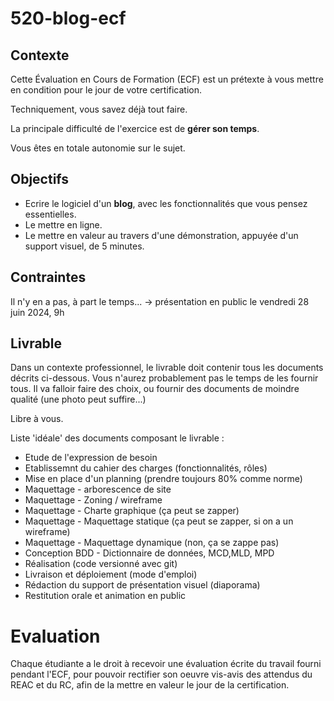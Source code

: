 # 520-blog-ecf

## Contexte

Cette Évaluation en Cours de Formation (ECF) est un prétexte à vous mettre en condition pour le jour de votre certification.

Techniquement, vous savez déjà tout faire.

La principale difficulté de l'exercice est de **gérer son temps**.

Vous êtes en totale autonomie sur le sujet.

## Objectifs

- Ecrire le logiciel d'un **blog**, avec les fonctionnalités que vous pensez essentielles.
- Le mettre en ligne.
- Le mettre en valeur au travers d'une démonstration, appuyée d'un support visuel, de 5 minutes.

## Contraintes

Il n'y en a pas,
à part le temps... -> présentation en public le vendredi 28 juin 2024, 9h

## Livrable

Dans un contexte professionnel, le livrable doit contenir tous les documents décrits ci-dessous.
Vous n'aurez probablement pas le temps de les fournir tous.
Il va falloir faire des choix, ou fournir des documents de moindre qualité (une photo peut suffire...)

Libre à vous.

Liste 'idéale' des documents composant le livrable :
- Etude de l'expression de besoin
- Etablissemnt du cahier des charges (fonctionnalités, rôles)
- Mise en place d'un planning (prendre toujours 80% comme norme)
- Maquettage - arborescence de site
- Maquettage - Zoning / wireframe
- Maquettage - Charte graphique (ça peut se zapper)
- Maquettage - Maquettage statique (ça peut se zapper, si on a un wireframe)
- Maquettage - Maquettage dynamique (non, ça se zappe pas)
- Conception BDD - Dictionnaire de données, MCD,MLD, MPD
- Réalisation (code versionné avec git)
- Livraison et déploiement (mode d'emploi)
- Rédaction du support de présentation visuel (diaporama)
- Restitution orale et animation en public

# Evaluation

Chaque étudiante a le droit à recevoir une évaluation écrite du travail fourni pendant l'ECF, pour pouvoir rectifier son oeuvre vis-avis des attendus du REAC et du RC, afin de la mettre en valeur le jour de la certification.
